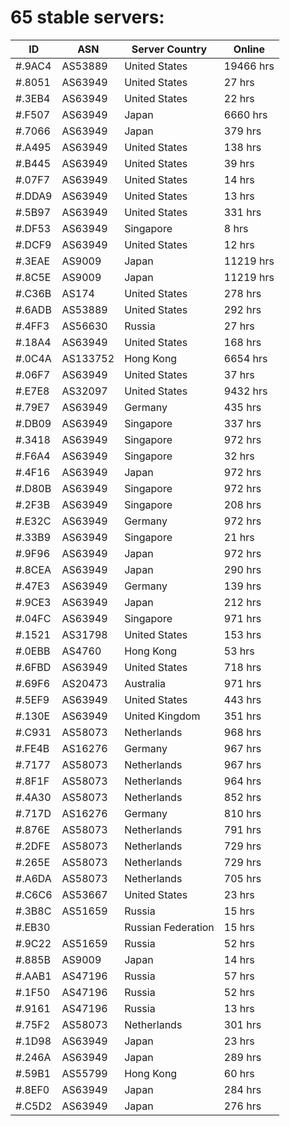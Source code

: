 # 65 stable servers:

| ID | ASN | Server Country | Online |
| ------ | ------ | ------ | ------ |
| #.9AC4 | AS53889 | United States | 19466 hrs |
| #.8051 | AS63949 | United States | 27 hrs |
| #.3EB4 | AS63949 | United States | 22 hrs |
| #.F507 | AS63949 | Japan | 6660 hrs |
| #.7066 | AS63949 | Japan | 379 hrs |
| #.A495 | AS63949 | United States | 138 hrs |
| #.B445 | AS63949 | United States | 39 hrs |
| #.07F7 | AS63949 | United States | 14 hrs |
| #.DDA9 | AS63949 | United States | 13 hrs |
| #.5B97 | AS63949 | United States | 331 hrs |
| #.DF53 | AS63949 | Singapore | 8 hrs |
| #.DCF9 | AS63949 | United States | 12 hrs |
| #.3EAE | AS9009 | Japan | 11219 hrs |
| #.8C5E | AS9009 | Japan | 11219 hrs |
| #.C36B | AS174 | United States | 278 hrs |
| #.6ADB | AS53889 | United States | 292 hrs |
| #.4FF3 | AS56630 | Russia | 27 hrs |
| #.18A4 | AS63949 | United States | 168 hrs |
| #.0C4A | AS133752 | Hong Kong | 6654 hrs |
| #.06F7 | AS63949 | United States | 37 hrs |
| #.E7E8 | AS32097 | United States | 9432 hrs |
| #.79E7 | AS63949 | Germany | 435 hrs |
| #.DB09 | AS63949 | Singapore | 337 hrs |
| #.3418 | AS63949 | Singapore | 972 hrs |
| #.F6A4 | AS63949 | Singapore | 32 hrs |
| #.4F16 | AS63949 | Japan | 972 hrs |
| #.D80B | AS63949 | Singapore | 972 hrs |
| #.2F3B | AS63949 | Singapore | 208 hrs |
| #.E32C | AS63949 | Germany | 972 hrs |
| #.33B9 | AS63949 | Singapore | 21 hrs |
| #.9F96 | AS63949 | Japan | 972 hrs |
| #.8CEA | AS63949 | Japan | 290 hrs |
| #.47E3 | AS63949 | Germany | 139 hrs |
| #.9CE3 | AS63949 | Japan | 212 hrs |
| #.04FC | AS63949 | Singapore | 971 hrs |
| #.1521 | AS31798 | United States | 153 hrs |
| #.0EBB | AS4760 | Hong Kong | 53 hrs |
| #.6FBD | AS63949 | United States | 718 hrs |
| #.69F6 | AS20473 | Australia | 971 hrs |
| #.5EF9 | AS63949 | United States | 443 hrs |
| #.130E | AS63949 | United Kingdom | 351 hrs |
| #.C931 | AS58073 | Netherlands | 968 hrs |
| #.FE4B | AS16276 | Germany | 967 hrs |
| #.7177 | AS58073 | Netherlands | 967 hrs |
| #.8F1F | AS58073 | Netherlands | 964 hrs |
| #.4A30 | AS58073 | Netherlands | 852 hrs |
| #.717D | AS16276 | Germany | 810 hrs |
| #.876E | AS58073 | Netherlands | 791 hrs |
| #.2DFE | AS58073 | Netherlands | 729 hrs |
| #.265E | AS58073 | Netherlands | 729 hrs |
| #.A6DA | AS58073 | Netherlands | 705 hrs |
| #.C6C6 | AS53667 | United States | 23 hrs |
| #.3B8C | AS51659 | Russia | 15 hrs |
| #.EB30 |  | Russian Federation | 15 hrs |
| #.9C22 | AS51659 | Russia | 52 hrs |
| #.885B | AS9009 | Japan | 14 hrs |
| #.AAB1 | AS47196 | Russia | 57 hrs |
| #.1F50 | AS47196 | Russia | 52 hrs |
| #.9161 | AS47196 | Russia | 13 hrs |
| #.75F2 | AS58073 | Netherlands | 301 hrs |
| #.1D98 | AS63949 | Japan | 23 hrs |
| #.246A | AS63949 | Japan | 289 hrs |
| #.59B1 | AS55799 | Hong Kong | 60 hrs |
| #.8EF0 | AS63949 | Japan | 284 hrs |
| #.C5D2 | AS63949 | Japan | 276 hrs |

